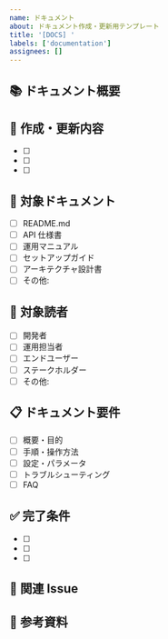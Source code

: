 ```yaml
---
name: ドキュメント
about: ドキュメント作成・更新用テンプレート
title: '[DOCS] '
labels: ['documentation']
assignees: []
---
```


## 📚 ドキュメント概要

<!-- 作成・更新するドキュメントの概要 -->

## 🎯 作成・更新内容

<!-- 具体的な作業内容をチェックリストで記載 -->

- [ ]
- [ ]
- [ ]

## 📝 対象ドキュメント

<!-- 対象となるドキュメントファイル -->

- [ ] README.md
- [ ] API 仕様書
- [ ] 運用マニュアル
- [ ] セットアップガイド
- [ ] アーキテクチャ設計書
- [ ] その他:

## 👥 対象読者

<!-- ドキュメントの想定読者 -->

- [ ] 開発者
- [ ] 運用担当者
- [ ] エンドユーザー
- [ ] ステークホルダー
- [ ] その他:

## 📋 ドキュメント要件

<!-- ドキュメントに含めるべき内容 -->

- [ ] 概要・目的
- [ ] 手順・操作方法
- [ ] 設定・パラメータ
- [ ] トラブルシューティング
- [ ] FAQ

## ✅ 完了条件

- [ ]
- [ ]
- [ ]

## 🔗 関連 Issue

<!-- 関連するIssueがあれば記載 -->

## 📎 参考資料

<!-- 参考になるドキュメントやリンクがあれば記載 -->

